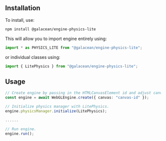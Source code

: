## Installation

To install, use:

```sh
npm install @galacean/engine-physics-lite
```

This will allow you to import engine entirely using:

```javascript
import * as PHYSICS_LITE from "@galacean/engine-physics-lite";
```

or individual classes using:

```javascript
import { LitePhysics } from "@galacean/engine-physics-lite";
```

## Usage

```typescript
// Create engine by passing in the HTMLCanvasElement id and adjust canvas size
const engine = await WebGLEngine.create({ canvas: "canvas-id" });

// Initialize physics manager with LitePhysics.
engine.physicsManager.initialize(LitePhysics);

......

// Run engine.
engine.run();
```